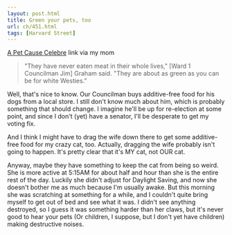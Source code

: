 ```yaml
---
layout: post.html
title: Green your pets, too
url: ch/451.html
tags: [Harvard Street]
---
```

[A Pet Cause Celebre](http://www.washingtonpost.com/wp-dyn/content/article/2007/03/14/AR2007031400573.html) link via my mom

> "They have never eaten meat in their whole lives," [Ward 1 Councilman Jim] Graham said. "They are about as green as you can be for white Westies."

Well, that's nice to know. Our Councilman buys additive-free food for his dogs from a local store. I still don't know much about him, which is probably something that should change. I imagine he'll be up for re-election at some point, and since I don't (yet) have a senator, I'll be desperate to get my voting fix.

And I think I might have to drag the wife down there to get some additive-free food for my crazy cat, too. Actually, dragging the wife probably isn't going to happen. It's pretty clear that it's MY cat, not OUR cat. 

Anyway, maybe they have something to keep the cat from being so weird. She is more active at 5:15AM for about half and hour than she is the entire rest of the day. Luckily she didn't adjust for Daylight Saving, and now she doesn't bother me as much because I'm usually awake. But this morning she was scratching at something for a while, and I couldn't quite bring myself to get out of bed and see what it was. I didn't see anything destroyed, so I guess it was something harder than her claws, but it's never good to hear your pets (Or children, I suppose, but I don't yet have children) making destructive noises.
